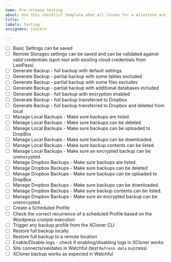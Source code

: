 ```yaml
---
name: Pre-release testing
about: Use this checklist template when all issues for a milestone are complete.
title: ''
labels: testing
assignees: jimiero

---
```


- [ ] Basic Settings can be saved
- [ ] Remote Storages settings can be saved and can be validated against valid credentials (spot-test with existing cloud credentials from LastPass)
- [ ] Generate Backup - full backup with default settings
- [ ] Generate Backup - partial backup with some tables excluded
- [ ] Generate Backup - partial backup with some files excludes
- [ ] Generate Backup - partial backup with additional databases included
- [ ] Generate Backup - full backup with encryption enabled
- [ ] Generate Backup - full backup transferred to Dropbox
- [ ] Generate Backup - full backup transferred to Dropbox and deleted from local
- [ ] Manage Local Backups - Make sure backups are listed.
- [ ] Manage Local Backups - Make sure backups can be deleted
- [ ] Manage Local Backups - Make sure backups can be uploaded to DropBox
- [ ] Manage Local Backups - Make sure backups can be downloaded. 
- [ ] Manage Local Backups - Make sure backup contents can be listed.
- [ ] Manage Local Backups - Make sure an encrypted backup can be unencrypted.
- [ ] Manage Dropbox Backups - Make sure backups are listed.
- [ ] Manage Dropbox Backups - Make sure backups can be deleted
- [ ] Manage Dropbox Backups - Make sure backups can be uploaded to DropBox
- [ ] Manage Dropbox Backups - Make sure backups can be downloaded. 
- [ ] Manage Dropbox Backups - Make sure backup contents can be listed.
- [ ] Manage Dropbox Backups - Make sure an encrypted backup can be unencrypted.
- [ ] Create a Scheduled Profile
- [ ] Check the correct recurrence of a scheduled Profile based on the Wordpress cronjob execution
- [ ] Trigger any backup profile from the XCloner CLI 
- [ ] Restore full backup locally
- [ ] Restore full backup to a remote location
- [ ] Enable/Disable logs - check if enabling/disabling logs in XCloner works
- [ ] Site connects/validates in Watchful (test `Refresh data` success)
- [ ] XCloner backup works as expected in Watchful
